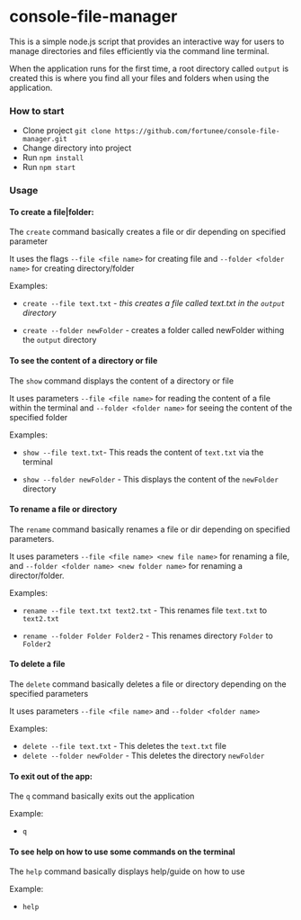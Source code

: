 # console-file-manager
This is a simple node.js script that provides an interactive way for users to manage directories and files efficiently via the command line terminal. 

When the application runs for the first time, a root directory called `output` is created this is where you find all your files and folders when using the application.

### How to start
- Clone project `git clone https://github.com/fortunee/console-file-manager.git`
- Change directory into project
- Run `npm install`
- Run `npm start`

### Usage
#### To create a file|folder: 
 The `create` command basically creates a file or dir depending on specified parameter

It uses the flags `--file <file name>` for creating file and `--folder <folder name>` for creating directory/folder

Examples:  
- `create --file text.txt` - _this creates a file called text.txt in the `output` directory_

- `create --folder newFolder` - creates a folder called newFolder withing the `output` directory

#### To see the content of a directory or file
The `show` command displays the content of a directory or file

It uses parameters `--file <file name>` for reading the content of a file within the terminal and `--folder <folder name>` for seeing the content of the specified folder

Examples:
- `show --file text.txt`- This reads the content of `text.txt` via the terminal

- `show --folder newFolder` - This displays the content of the `newFolder` directory 

#### To rename a file or directory
The `rename` command basically renames a file or dir depending on specified parameters.

It uses parameters `--file <file name> <new file name>` for renaming a file, and `--folder <folder name> <new folder name>` for renaming a director/folder.

Examples:
- `rename --file text.txt text2.txt` - This renames file `text.txt` to `text2.txt`

- `rename --folder Folder Folder2` - This renames directory `Folder` to `Folder2`

#### To delete a file 
 The `delete` command basically deletes a file or directory depending on the specified parameters

It uses parameters `--file <file name>` and `--folder <folder name>`

Examples:

- `delete --file text.txt` - This deletes the `text.txt` file
- `delete --folder newFolder` - This deletes the directory `newFolder`

#### To exit out of the app:
The `q` command basically exits out the application

Example:

- `q`


#### To see help on how to use some commands on the terminal
The `help` command basically displays help/guide on how to use

Example:

- `help`
